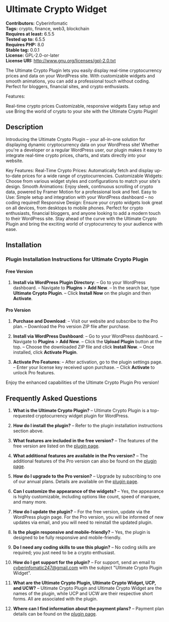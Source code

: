 # Ultimate Crypto Widget #
**Contributors:** Cyberinfomatic  
**Tags:** crypto, finance, web3, blockchain  
**Requires at least:** 6.5.5  
**Tested up to:** 6.5.5  
**Requires PHP:** 8.0  
**Stable tag:** 0.0.1  
**License:** GPL-2.0-or-later  
**License URI:** http://www.gnu.org/licenses/gpl-2.0.txt  

The Ultimate Crypto Plugin lets you easily display real-time cryptocurrency prices and data on your WordPress site. With customizable widgets and smooth animations, you can add a professional touch without coding. Perfect for bloggers, financial sites, and crypto enthusiasts.

Features:

Real-time crypto prices
Customizable, responsive widgets
Easy setup and use
Bring the world of crypto to your site with the Ultimate Crypto Plugin!

## Description ##
Introducing the Ultimate Crypto Plugin – your all-in-one solution for displaying dynamic cryptocurrency data on your WordPress site! Whether you\'re a developer or a regular WordPress user, our plugin makes it easy to integrate real-time crypto prices, charts, and stats directly into your website.

Key Features:
Real-Time Crypto Prices: Automatically fetch and display up-to-date prices for a wide range of cryptocurrencies.
Customizable Widgets: Choose from various widget styles and configurations to match your site\'s design.
Smooth Animations: Enjoy sleek, continuous scrolling of crypto data, powered by Framer Motion for a professional look and feel.
Easy to Use: Simple setup and integration with your WordPress dashboard – no coding required!
Responsive Design: Ensure your crypto widgets look great on all devices, from desktops to mobile phones.
Perfect for crypto enthusiasts, financial bloggers, and anyone looking to add a modern touch to their WordPress site. Stay ahead of the curve with the Ultimate Crypto Plugin and bring the exciting world of cryptocurrency to your audience with ease.

## Installation ##
### Plugin Installation Instructions for Ultimate Crypto Plugin

#### Free Version
1. **Install via WordPress Plugin Directory**:
   – Go to your WordPress dashboard.
   – Navigate to **Plugins** > **Add New**.
   – In the search bar, type **Ultimate Crypto Plugin**.
   – Click **Install Now** on the plugin and then **Activate**.

#### Pro Version
1. **Purchase and Download**:
   – Visit our website and subscribe to the Pro plan.
   – Download the Pro version ZIP file after purchase.

2. **Install via WordPress Dashboard**:
   – Go to your WordPress dashboard.
   – Navigate to **Plugins** > **Add New**.
   – Click the **Upload Plugin** button at the top.
   – Choose the downloaded ZIP file and click **Install Now**.
   – Once installed, click **Activate Plugin**.

3. **Activate Pro Features**:
   – After activation, go to the plugin settings page.
   – Enter your license key received upon purchase.
   – Click **Activate** to unlock Pro features.

Enjoy the enhanced capabilities of the Ultimate Crypto Plugin Pro version!

## Frequently Asked Questions ##


1. **What is the Ultimate Crypto Plugin?**
   – Ultimate Crypto Plugin is a top-requested cryptocurrency widget plugin for WordPress.

2. **How do I install the plugin?**
   – Refer to the plugin installation instructions section above.

3. **What features are included in the free version?**
   – The features of the free version are listed on the [plugin page](https://products.cyberinfomatic.com/ultimate-crypto-widget).

4. **What additional features are available in the Pro version?**
   – The additional features of the Pro version can also be found on the [plugin page](https://products.cyberinfomatic.com/ultimate-crypto-widget).

5. **How do I upgrade to the Pro version?**
   – Upgrade by subscribing to one of our annual plans. Details are available on the [plugin page](https://products.cyberinfomatic.com/ultimate-crypto-widget).

6. **Can I customize the appearance of the widgets?**
   – Yes, the appearance is highly customizable, including options like count, speed of marquee, and many more.

7. **How do I update the plugin?**
   – For the free version, update via the WordPress plugin page. For the Pro version, you will be informed of new updates via email, and you will need to reinstall the updated plugin.

8. **Is the plugin responsive and mobile-friendly?**
   – Yes, the plugin is designed to be fully responsive and mobile-friendly.

9. **Do I need any coding skills to use this plugin?**
   – No coding skills are required; you just need to be a crypto enthusiast.

10. **How do I get support for the plugin?**
    – For support, send an email to cyberinfomatic247@gmail.com with the subject \"Ultimate Crypto Plugin Widget\".

11. **What are the Ultimate Crypto Plugin, Ultimate Crypto Widget, UCP, and UCW?**
    – Ultimate Crypto Plugin and Ultimate Crypto Widget are the names of the plugin, while UCP and UCW are their respective short forms. All are associated with the plugin.

12. **Where can I find information about the payment plans?**
    – Payment plan details can be found on the [plugin page](https://products.cyberinfomatic.com/ultimate-crypto-widget).